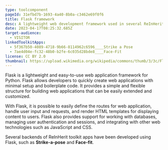 ```yaml
---
type: toolcomponent
pageId: 31efbd7b-1693-4a40-8b0a-c3462e69f0f6
title: Flask framework
desc: A lightweight web development framework used in several ReInHerit apps
date: 2023-04-17T08:25:32.685Z
target-audience:
  - VISITOR
linkedToolkitApps:
  - 5f367b50-4089-4718-9b66-8114962c6596____Strike a Pose
  - 7ae4d04e-fc32-48b0-b2fe-6c035d28bde8____Face-Fit
license: CC BY 2.0
thumbnail: https://upload.wikimedia.org/wikipedia/commons/thumb/3/3c/Flask_logo.svg/460px-Flask_logo.svg.png
---
```

Flask is a lightweight and easy-to-use web application framework for Python. Flask allows developers to quickly create web applications with minimal setup and boilerplate code. It provides a simple and flexible structure for building web applications that can be easily extended and customized.

With Flask, it is possible to easily define the routes for web application, handle user input and requests, and render HTML templates for displaying content to users. Flask also provides support for working with databases, managing user authentication and sessions, and integrating with other web technologies such as JavaScript and CSS.

Several backends of ReInHerit toolkit apps have been developed using Flask, such as **Strike-a-pose** and **Face-fit**.